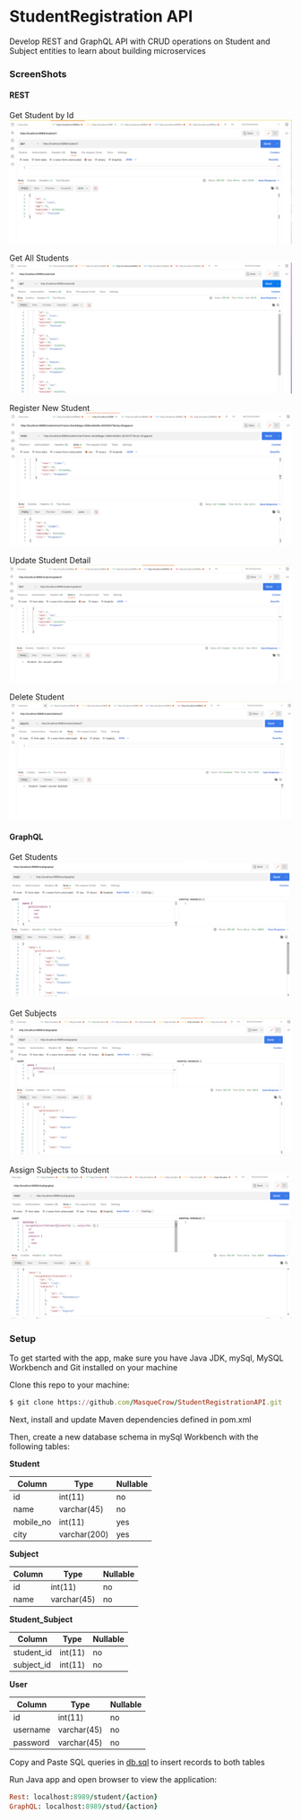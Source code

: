 # StudentRegistration API

Develop REST and GraphQL API with CRUD operations on Student and Subject entities to learn about building microservices

### ScreenShots

#### REST

Get Student by Id
![Get Student by Id](/src/main/resources/ss/rest_get.png?raw=true "Get")

Get All Students
![Get Students](/src/main/resources/ss/rest_get_all.png?raw=true "Get")

Register New Student
![New Student](/src/main/resources/ss/rest_new.png?raw=true "New")

Update Student Detail
![Update Student](/src/main/resources/ss/rest_update.png?raw=true "Put")

Delete Student
![Delete Student](/src/main/resources/ss/rest_delete.png?raw=true "Delete")

#### GraphQL

Get Students
![Get Students](/src/main/resources/ss/graphql_get_studs.png?raw=true "Get")

Get Subjects
![Get Subjects](/src/main/resources/ss/graphql_get_subjs.png?raw=true "Get")

Assign Subjects to Student
![Get Subjects to Student](/src/main/resources/ss/graphql_assign_subjs_to_studs.png?raw=true "Get")

### Setup

To get started with the app, make sure you have Java JDK, mySql, MySQL Workbench and Git installed on your machine

Clone this repo to your machine:
```ruby
$ git clone https://github.com/MasqueCrow/StudentRegistrationAPI.git

```

Next, install and update Maven dependencies defined in pom.xml 

Then, create a new database schema in mySql Workbench with the following tables:

**Student**

| Column    | Type         | Nullable |
| --------- | -----------  |--------  | 
| id        | int(11)      | no       |
| name      | varchar(45)  | no       | 
| mobile_no | int(11)      | yes      |
| city      | varchar(200) | yes      |

**Subject**

| Column    | Type         | Nullable |
| --------- | -----------  |--------  | 
| id        | int(11)      | no       |
| name      | varchar(45)  | no       | 

**Student_Subject**

| Column     | Type         | Nullable |
| ---------  | -----------  |--------  | 
| student_id | int(11)      | no       |
| subject_id | int(11)      | no       | 

**User**

| Column    | Type         | Nullable
| --------- | -----------  |------ | 
| id        | int(11)      | no    |
| username  | varchar(45)  | no    | 
| password  | varchar(45)  | no    |

Copy and Paste SQL queries in [db.sql](/src/main/resources/db.sql) to insert records to both tables

Run Java app and open browser to view the application:
```ruby
Rest: localhost:8989/student/{action}
GraphQL: localhost:8989/stud/{action}
```
